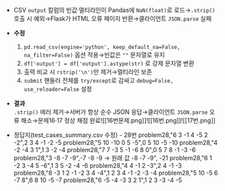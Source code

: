 - CSV `output` 칼럼의 빈값·멀티라인이 Pandas에 `NaN(float)`로 로드→`.strip()` 호출 시 예외→Flask가 HTML 오류 페이지 반환→클라이언트 `JSON.parse` 실패
- **수정**
    1. `pd.read_csv(engine='python', keep_default_na=False, na_filter=False)` 옵션 적용→빈값은 `""` 문자열로 유지
    2. `df['output'] = df['output'].astype(str)` 로 강제 문자열 변환
    3. 출력 비교 시 `rstrip('\n')`만 제거→멀티라인 보존
    4. `submit` 핸들러 전체를 `try/except`로 감싸고 `debug=False, use_reloader=False` 설정
- **결과**  
    `.strip()` 에러 제거→서버가 항상 순수 JSON 응답→클라이언트 `JSON.parse` 오류 해소→문제16·17 정상 채점 완료![[16번문제.png]]![[16번.png]]![[17번.png]]

- 정답지(test_cases_summary.csv 수정) - 28번
problem28,"6
3 -1 4 -5 2 -2",2 3 4 -1 -2 -5
problem28,"5
10 -10 0 5 -5",0 5 10 -5 -10
problem28,"4
-2 -4 3 1",1 3 -2 -4
problem28,"7
7 -3 5 -1 -6 8 0",0 5 7 8 -1 -3 -6
problem28,"3
-8 -7 -9",-7 -8 -9 -> 원래 값 -8 -7 -9", -21
problem28,"6
1 -2 3 -4 5 -6",1 3 5 -2 -4 -6
problem28,"4
4 -1 2 -3",2 4 -1 -3
problem28,"8
-3 1 2 -1 -2 3 4 -4",1 2 3 4 -1 -2 -3 -4
problem28,"5
10 -5 6 -7 8",6 8 10 -5 -7
problem28,"6
-5 -4 -3 3 2 1",1 2 3 -3 -4 -5